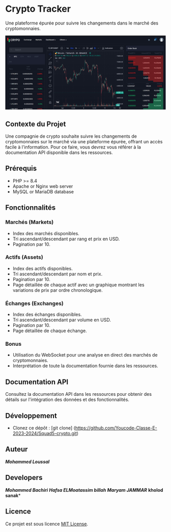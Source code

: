 # Crypto Tracker

Une plateforme épurée pour suivre les changements dans le marché des cryptomonnaies.

![Crypto Tracker Logo](res/frontPage.png)

## Contexte du Projet

Une compagnie de crypto souhaite suivre les changements de cryptomonnaies sur le marché via une plateforme épurée, offrant un accès facile à l'information. Pour ce faire, vous devrez vous référer à la documentation API disponible dans les ressources.

## Prérequis

- PHP >= 8.4
- Apache or Nginx web server
- MySQL or MariaDB database

## Fonctionnalités

### Marchés (Markets)

- Index des marchés disponibles.
- Tri ascendant/descendant par rang et prix en USD.
- Pagination par 10.

### Actifs (Assets)

- Index des actifs disponibles.
- Tri ascendant/descendant par nom et prix.
- Pagination par 10.
- Page détaillée de chaque actif avec un graphique montrant les variations de prix par ordre chronologique.

### Échanges (Exchanges)

- Index des échanges disponibles.
- Tri ascendant/descendant par volume en USD.
- Pagination par 10.
- Page détaillée de chaque échange.

### Bonus

- Utilisation du WebSocket pour une analyse en direct des marchés de cryptomonnaies.
- Interprétation de toute la documentation fournie dans les ressources.

## Documentation API

Consultez la documentation API dans les ressources pour obtenir des détails sur l'intégration des données et des fonctionnalités.

## Développement

- Clonez ce dépôt :
    [git clone] (https://github.com/Youcode-Classe-E-2023-2024/Squad5-crypto.git)
## Auteur

***Mohammed Loussal***

## Developers
***Mohammed Bachiri***
***Hafsa ELMoatassim billah***
***Maryam JAMMAR***
**kholod sanak***

## Licence

Ce projet est sous licence [MIT License](LICENSE).
